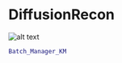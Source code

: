 # DiffusionRecon
 
![alt text](https://github.com/[username]/[reponame]/blob/[branch]/image.jpg?raw=true)

```matlab
Batch_Manager_KM
```